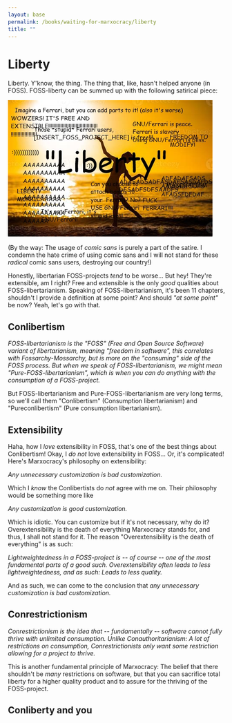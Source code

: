 ```yaml
---
layout: base
permalink: /books/waiting-for-marxocracy/liberty
title: ""
---
```


# Liberty
Liberty. Y'know, the thing. The thing that, like, hasn't helped anyone (in FOSS).
FOSS-liberty can be summed up with the following satirical piece:

[![Liberty!](/images/liberty.png)](/)

(By the way: The usage of *comic sans* is purely a part of the satire. I condemn
the hate crime of using comic sans and I will not stand for these *radical*
comic sans users, destroying our country!)

Honestly, libertarian FOSS-projects *tend* to be worse... But hey! They're extensible,
am I right? Free and extensible is the only *good* qualities about FOSS-libertarianism.
Speaking of FOSS-libertarianism, it's been 11 chapters, shouldn't I provide a definition
at some point? And should *"at some point"* be now? Yeah, let's go with that.

## Conlibertism
*FOSS-libertarianism is the "FOSS" (Free and Open Source Software) variant of libertarianism,
meaning "freedom in software", this correlates with Fossarchy-Mossarchy, but is more on the
"consuming" side of the FOSS process. But when we speak of FOSS-libertarianism, we might mean
"Pure-FOSS-libertarianism", which is when you can do anything with the consumption of a
FOSS-project.*

But FOSS-libertarianism and Pure-FOSS-libertarianism are very long terms, so we'll call them
"Conlibertism" (Consumption libertarianism) and "Pureconlibertism" (Pure consumption
libertarianism).

## Extensibility
Haha, how I *love* extensibility in FOSS, that's one of the best things about Conlibertism!
Okay, I *do not* love extensibility in FOSS... Or, it's complicated! Here's Marxocracy's
philosophy on extensibility:

*Any unnecessary customization is bad customization.*

Which I *know* the Conlibertists do *not* agree with me on. Their philosophy would be
something more like

*Any customization is good customization.*

Which is idiotic. You can customize but if it's not necessary, why do it?
Overextensibility is the death of everything Marxocracy stands for, and thus,
I shall not stand for it. The reason "Overextensibility is the death of
everything" is as such:

*Lightweightedness in a FOSS-project is -- of course -- one of the most
fundamental parts of a good such. Overextensibility often leads to less
lightweightedness, and as such: Leads to less quality.*

And as such, we can come to the conclusion that *any unnecessary
customization is bad customization.*

## Conrestrictionism
*Conrestrictionism is the idea that -- fundamentally -- software cannot
fully thrive with unlimited consumption. Unlike Conauthoritarianism:
A lot of restrictions on consumption, Conrestrictionists only want
some restriction allowing for a project to thrive.*

This is another fundamental principle of Marxocracy: The belief that
there shouldn't be *many* restrictions on software, but that you can
sacrifice total liberty for a higher quality product and to assure
for the thriving of the FOSS-project.

## Conliberty and you
